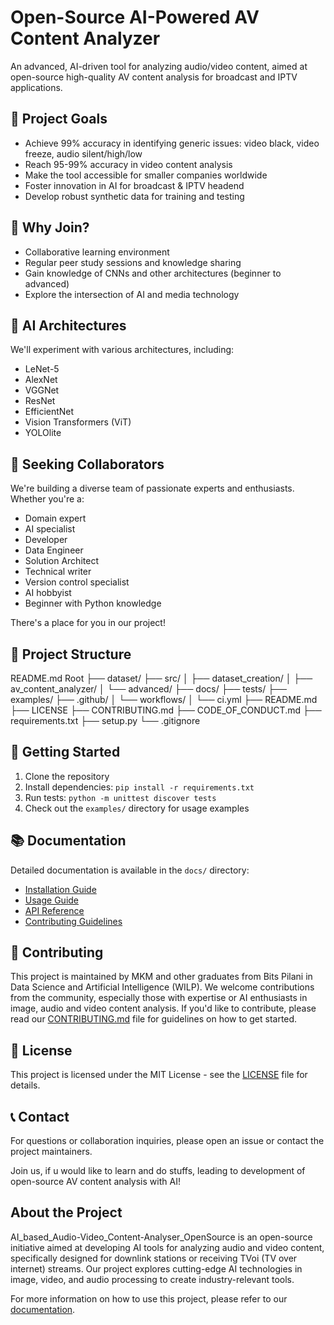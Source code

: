 # Open-Source AI-Powered AV Content Analyzer

An advanced, AI-driven tool for analyzing audio/video content, aimed at open-source high-quality AV content analysis for broadcast and IPTV applications.

## 🚀 Project Goals

- Achieve 99% accuracy in identifying generic issues: video black, video freeze, audio silent/high/low
- Reach 95-99% accuracy in video content analysis
- Make the tool accessible for smaller companies worldwide
- Foster innovation in AI for broadcast & IPTV headend
- Develop robust synthetic data for training and testing

## 🌟 Why Join?

- Collaborative learning environment
- Regular peer study sessions and knowledge sharing
- Gain knowledge of CNNs and other architectures (beginner to advanced)
- Explore the intersection of AI and media technology

## 🧠 AI Architectures

We'll experiment with various architectures, including:
- LeNet-5
- AlexNet
- VGGNet
- ResNet
- EfficientNet
- Vision Transformers (ViT)
- YOLOlite

## 👥 Seeking Collaborators

We're building a diverse team of passionate experts and enthusiasts. Whether you're a:
- Domain expert
- AI specialist
- Developer
- Data Engineer
- Solution Architect
- Technical writer
- Version control specialist
- AI hobbyist
- Beginner with Python knowledge

There's a place for you in our project!

## 📁 Project Structure


README.md
Root ├── dataset/ ├── src/ │ ├── dataset_creation/ │ ├── av_content_analyzer/ │ └── advanced/ ├── docs/ ├── tests/ ├── examples/ ├── .github/ │ └── workflows/ │ └── ci.yml ├── README.md ├── LICENSE ├── CONTRIBUTING.md ├── CODE_OF_CONDUCT.md ├── requirements.txt ├── setup.py └── .gitignore


## 🚀 Getting Started

1. Clone the repository
2. Install dependencies: `pip install -r requirements.txt`
3. Run tests: `python -m unittest discover tests`
4. Check out the `examples/` directory for usage examples

## 📚 Documentation

Detailed documentation is available in the `docs/` directory:
- [Installation Guide](docs/installation.md)
- [Usage Guide](docs/usage.md)
- [API Reference](docs/api_reference.md)
- [Contributing Guidelines](docs/contributing.md)

## 🤝 Contributing

This project is maintained by MKM and other graduates from Bits Pilani in Data Science and Artificial Intelligence (WILP).
We welcome contributions from the community, especially those with expertise or AI enthusiasts in image, audio and video content analysis.
If you'd like to contribute, please read our [CONTRIBUTING.md](CONTRIBUTING.md) file for guidelines on how to get started.


## 📄 License

This project is licensed under the MIT License - see the [LICENSE](LICENSE) file for details.

## 📞 Contact

For questions or collaboration inquiries, please open an issue or contact the project maintainers.

Join us, if u would like to learn and do stuffs, leading to development of open-source AV content analysis with AI!




## About the Project

AI_based_Audio-Video_Content-Analyser_OpenSource is an open-source initiative aimed at developing AI tools for analyzing audio and video content, specifically designed for downlink stations or receiving TVoi (TV over internet) streams. Our project explores cutting-edge AI technologies in image, video, and audio processing to create industry-relevant tools.

For more information on how to use this project, please refer to our [documentation](link-to-documentation).




